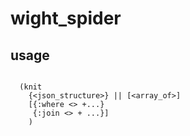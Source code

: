 # wight_spider

## usage
``` fennel

  (knit 
    {<json_structure>} || [<array_of>]
    [{:where <> +...}
     {:join <> + ...}]
    )
```
